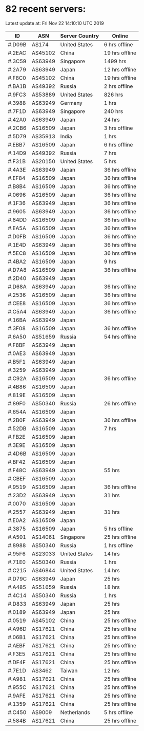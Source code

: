 # 82 recent servers:

Latest update at: Fri Nov 22 14:10:10 UTC 2019

| ID | ASN | Server Country | Online |
| -- | --- | -------------- | ------ |
| #.D09B | AS174 | United States | 6 hrs offline |
| #.2EAC | AS45102 | China | 19 hrs offline |
| #.3C59 | AS63949 | Singapore | 1499 hrs |
| #.2A79 | AS63949 | Japan | 12 hrs offline |
| #.F8C0 | AS45102 | China | 19 hrs offline |
| #.BA1B | AS49392 | Russia | 2 hrs offline |
| #.9FC3 | AS53889 | United States | 826 hrs |
| #.3988 | AS63949 | Germany | 1 hrs |
| #.7F1D | AS63949 | Singapore | 240 hrs |
| #.42A0 | AS63949 | Japan | 24 hrs |
| #.2CB6 | AS16509 | Japan | 3 hrs offline |
| #.5D79 | AS35913 | India | 1 hrs |
| #.EBB7 | AS16509 | Japan | 6 hrs offline |
| #.14D9 | AS49392 | Russia | 7 hrs |
| #.F31B | AS20150 | United States | 5 hrs |
| #.4A3E | AS63949 | Japan | 36 hrs offline |
| #.EF84 | AS16509 | Japan | 36 hrs offline |
| #.B8B4 | AS16509 | Japan | 36 hrs offline |
| #.0696 | AS16509 | Japan | 36 hrs offline |
| #.1F36 | AS63949 | Japan | 36 hrs offline |
| #.9605 | AS63949 | Japan | 36 hrs offline |
| #.84DD | AS16509 | Japan | 36 hrs offline |
| #.EA5A | AS16509 | Japan | 36 hrs offline |
| #.D0FB | AS16509 | Japan | 36 hrs offline |
| #.1E4D | AS63949 | Japan | 36 hrs offline |
| #.5EC8 | AS16509 | Japan | 36 hrs offline |
| #.4BA2 | AS16509 | Japan | 9 hrs |
| #.D7A8 | AS16509 | Japan | 36 hrs offline |
| #.2D40 | AS63949 | Japan | |
| #.D68A | AS63949 | Japan | 36 hrs offline |
| #.2536 | AS16509 | Japan | 36 hrs offline |
| #.CEE8 | AS16509 | Japan | 36 hrs offline |
| #.C5A4 | AS63949 | Japan | 36 hrs offline |
| #.16BA | AS63949 | Japan | |
| #.3F08 | AS16509 | Japan | 36 hrs offline |
| #.6A50 | AS51659 | Russia | 54 hrs offline |
| #.F8BF | AS63949 | Japan | |
| #.0AE3 | AS63949 | Japan | |
| #.B5F1 | AS63949 | Japan | |
| #.3259 | AS63949 | Japan | |
| #.C92A | AS16509 | Japan | 36 hrs offline |
| #.4B86 | AS16509 | Japan | |
| #.819E | AS16509 | Japan | |
| #.89F0 | AS50340 | Russia | 26 hrs offline |
| #.654A | AS16509 | Japan | |
| #.2B0F | AS63949 | Japan | 36 hrs offline |
| #.52DB | AS16509 | Japan | 7 hrs |
| #.FB2E | AS16509 | Japan | |
| #.3E9E | AS16509 | Japan | |
| #.4D6B | AS16509 | Japan | |
| #.BF42 | AS16509 | Japan | |
| #.F48C | AS63949 | Japan | 55 hrs |
| #.CBEF | AS16509 | Japan | |
| #.9519 | AS16509 | Japan | 36 hrs offline |
| #.23D2 | AS63949 | Japan | 31 hrs |
| #.0070 | AS16509 | Japan | |
| #.2557 | AS63949 | Japan | 31 hrs |
| #.E0A2 | AS16509 | Japan | |
| #.3875 | AS16509 | Japan | 5 hrs offline |
| #.A501 | AS14061 | Singapore | 25 hrs offline |
| #.8988 | AS50340 | Russia | 1 hrs offline |
| #.95F6 | AS23033 | United States | 14 hrs |
| #.71E0 | AS50340 | Russia | 1 hrs |
| #.C215 | AS46844 | United States | 14 hrs |
| #.D79C | AS63949 | Japan | 25 hrs |
| #.A485 | AS51659 | Russia | 18 hrs |
| #.4C14 | AS50340 | Russia | 1 hrs |
| #.D833 | AS63949 | Japan | 25 hrs |
| #.0189 | AS63949 | Japan | 25 hrs |
| #.0519 | AS45102 | China | 25 hrs offline |
| #.A96D | AS17621 | China | 25 hrs offline |
| #.06B1 | AS17621 | China | 25 hrs offline |
| #.AEBF | AS17621 | China | 25 hrs offline |
| #.F3E5 | AS17621 | China | 25 hrs offline |
| #.DF4F | AS17621 | China | 25 hrs offline |
| #.7E1D | AS3462 | Taiwan | 12 hrs |
| #.A981 | AS17621 | China | 25 hrs offline |
| #.955C | AS17621 | China | 25 hrs offline |
| #.9AFE | AS17621 | China | 25 hrs offline |
| #.1359 | AS17621 | China | 25 hrs offline |
| #.C450 | AS9009 | Netherlands | 5 hrs offline |
| #.584B | AS17621 | China | 25 hrs offline |

